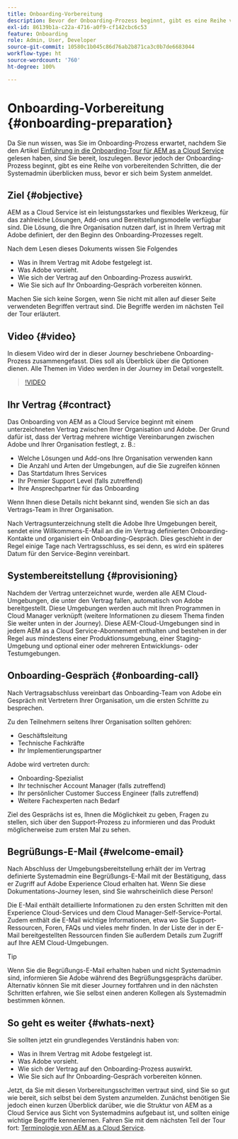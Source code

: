 ```yaml
---
title: Onboarding-Vorbereitung
description: Bevor der Onboarding-Prozess beginnt, gibt es eine Reihe von vorbereitenden Schritten, die der Systemadmin verstehen muss, bevor er sich beim System anmeldet.
exl-id: 86139b1a-c22a-4716-a0f9-cf142cbc6c53
feature: Onboarding
role: Admin, User, Developer
source-git-commit: 10580c1b045c86d76ab2b871ca3c0b7de6683044
workflow-type: ht
source-wordcount: '760'
ht-degree: 100%

---
```


# Onboarding-Vorbereitung {#onboarding-preparation}

Da Sie nun wissen, was Sie im Onboarding-Prozess erwartet, nachdem Sie den Artikel [Einführung in die Onboarding-Tour für AEM as a Cloud Service](overview.md) gelesen haben, sind Sie bereit, loszulegen. Bevor jedoch der Onboarding-Prozess beginnt, gibt es eine Reihe von vorbereitenden Schritten, die der Systemadmin überblicken muss, bevor er sich beim System anmeldet.

## Ziel {#objective}

AEM as a Cloud Service ist ein leistungsstarkes und flexibles Werkzeug, für das zahlreiche Lösungen, Add-ons und Bereitstellungsmodelle verfügbar sind. Die Lösung, die Ihre Organisation nutzen darf, ist in Ihrem Vertrag mit Adobe definiert, der den Beginn des Onboarding-Prozesses regelt.

Nach dem Lesen dieses Dokuments wissen Sie Folgendes

* Was in Ihrem Vertrag mit Adobe festgelegt ist.
* Was Adobe vorsieht.
* Wie sich der Vertrag auf den Onboarding-Prozess auswirkt.
* Wie Sie sich auf Ihr Onboarding-Gespräch vorbereiten können.

Machen Sie sich keine Sorgen, wenn Sie nicht mit allen auf dieser Seite verwendeten Begriffen vertraut sind. Die Begriffe werden im nächsten Teil der Tour erläutert.

## Video    {#video}

In diesem Video wird der in dieser Journey beschriebene Onboarding-Prozess zusammengefasst. Dies soll als Überblick über die Optionen dienen. Alle Themen im Video werden in der Journey im Detail vorgestellt.

>[!VIDEO](https://video.tv.adobe.com/v/3431498/?quality=12&learn=on&captions=ger)

## Ihr Vertrag {#contract}

Das Onboarding von AEM as a Cloud Service beginnt mit einem unterzeichneten Vertrag zwischen Ihrer Organisation und Adobe. Der Grund dafür ist, dass der Vertrag mehrere wichtige Vereinbarungen zwischen Adobe und Ihrer Organisation festlegt, z. B.:

* Welche Lösungen und Add-ons Ihre Organisation verwenden kann
* Die Anzahl und Arten der Umgebungen, auf die Sie zugreifen können
* Das Startdatum Ihres Services
* Ihr Premier Support Level (falls zutreffend)
* Ihre Ansprechpartner für das Onboarding

Wenn Ihnen diese Details nicht bekannt sind, wenden Sie sich an das Vertrags-Team in Ihrer Organisation.

Nach Vertragsunterzeichnung stellt die Adobe Ihre Umgebungen bereit, sendet eine Willkommens-E-Mail an die im Vertrag definierten Onboarding-Kontakte und organisiert ein Onboarding-Gespräch. Dies geschieht in der Regel einige Tage nach Vertragsschluss, es sei denn, es wird ein späteres Datum für den Service-Beginn vereinbart.

## Systembereitstellung {#provisioning}

Nachdem der Vertrag unterzeichnet wurde, werden alle AEM Cloud-Umgebungen, die unter den Vertrag fallen, automatisch von Adobe bereitgestellt. Diese Umgebungen werden auch mit Ihren Programmen in Cloud Manager verknüpft (weitere Informationen zu diesem Thema finden Sie weiter unten in der Journey). Diese AEM-Cloud-Umgebungen sind in jedem AEM as a Cloud Service-Abonnement enthalten und bestehen in der Regel aus mindestens einer Produktionsumgebung, einer Staging-Umgebung und optional einer oder mehreren Entwicklungs- oder Testumgebungen.

## Onboarding-Gespräch {#onboarding-call}

Nach Vertragsabschluss vereinbart das Onboarding-Team von Adobe ein Gespräch mit Vertretern Ihrer Organisation, um die ersten Schritte zu besprechen.

Zu den Teilnehmern seitens Ihrer Organisation sollten gehören:

* Geschäftsleitung
* Technische Fachkräfte
* Ihr Implementierungspartner

Adobe wird vertreten durch:

* Onboarding-Spezialist
* Ihr technischer Account Manager (falls zutreffend)
* Ihr persönlicher Customer Success Engineer (falls zutreffend)
* Weitere Fachexperten nach Bedarf

Ziel des Gesprächs ist es, Ihnen die Möglichkeit zu geben, Fragen zu stellen, sich über den Support-Prozess zu informieren und das Produkt möglicherweise zum ersten Mal zu sehen.

## Begrüßungs-E-Mail {#welcome-email}

Nach Abschluss der Umgebungsbereitstellung erhält der im Vertrag definierte Systemadmin eine Begrüßungs-E-Mail mit der Bestätigung, dass er Zugriff auf Adobe Experience Cloud erhalten hat. Wenn Sie diese Dokumentations-Journey lesen, sind Sie wahrscheinlich diese Person!

Die E-Mail enthält detaillierte Informationen zu den ersten Schritten mit den Experience Cloud-Services und dem Cloud Manager-Self-Service-Portal. Zudem enthält die E-Mail wichtige Informationen, etwa wo Sie Support-Ressourcen, Foren, FAQs und vieles mehr finden. In der Liste der in der E-Mail bereitgestellten Ressourcen finden Sie außerdem Details zum Zugriff auf Ihre AEM Cloud-Umgebungen.

>[!TIP]
>
>Wenn Sie die Begrüßungs-E-Mail erhalten haben und nicht Systemadmin sind, informieren Sie Adobe während des Begrüßungsgesprächs darüber. Alternativ können Sie mit dieser Journey fortfahren und in den nächsten Schritten erfahren, wie Sie selbst einen anderen Kollegen als Systemadmin bestimmen können.

## So geht es weiter {#whats-next}

Sie sollten jetzt ein grundlegendes Verständnis haben von:

* Was in Ihrem Vertrag mit Adobe festgelegt ist.
* Was Adobe vorsieht.
* Wie sich der Vertrag auf den Onboarding-Prozess auswirkt.
* Wie Sie sich auf Ihr Onboarding-Gespräch vorbereiten können.

Jetzt, da Sie mit diesen Vorbereitungsschritten vertraut sind, sind Sie so gut wie bereit, sich selbst bei dem System anzumelden. Zunächst benötigen Sie jedoch einen kurzen Überblick darüber, wie die Struktur von AEM as a Cloud Service aus Sicht von Systemadmins aufgebaut ist, und sollten einige wichtige Begriffe kennenlernen. Fahren Sie mit dem nächsten Teil der Tour fort: [Terminologie von AEM as a Cloud Service](terminology.md).
